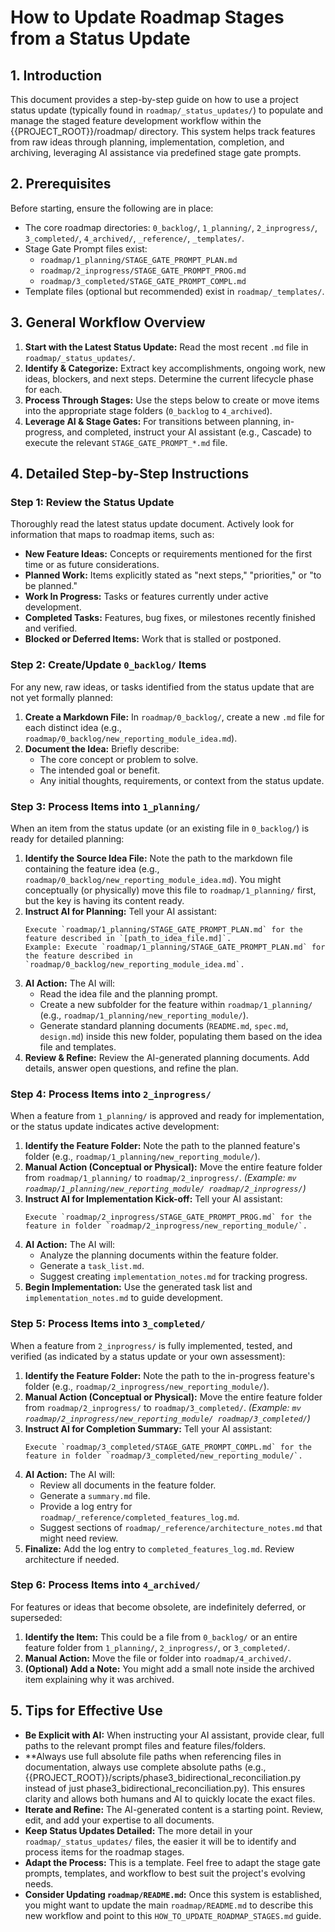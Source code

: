 # How to Update Roadmap Stages from a Status Update

## 1. Introduction

This document provides a step-by-step guide on how to use a project status update (typically found in `roadmap/_status_updates/`) to populate and manage the staged feature development workflow within the {{PROJECT_ROOT}}/roadmap/ directory. This system helps track features from raw ideas through planning, implementation, completion, and archiving, leveraging AI assistance via predefined stage gate prompts.

## 2. Prerequisites

Before starting, ensure the following are in place:

- The core roadmap directories: `0_backlog/`, `1_planning/`, `2_inprogress/`, `3_completed/`, `4_archived/`, `_reference/`, `_templates/`.
- Stage Gate Prompt files exist:
    - `roadmap/1_planning/STAGE_GATE_PROMPT_PLAN.md`
    - `roadmap/2_inprogress/STAGE_GATE_PROMPT_PROG.md`
    - `roadmap/3_completed/STAGE_GATE_PROMPT_COMPL.md`
- Template files (optional but recommended) exist in `roadmap/_templates/`.

## 3. General Workflow Overview

1.  **Start with the Latest Status Update:** Read the most recent `.md` file in `roadmap/_status_updates/`.
2.  **Identify & Categorize:** Extract key accomplishments, ongoing work, new ideas, blockers, and next steps. Determine the current lifecycle phase for each.
3.  **Process Through Stages:** Use the steps below to create or move items into the appropriate stage folders (`0_backlog` to `4_archived`).
4.  **Leverage AI & Stage Gates:** For transitions between planning, in-progress, and completed, instruct your AI assistant (e.g., Cascade) to execute the relevant `STAGE_GATE_PROMPT_*.md` file.

## 4. Detailed Step-by-Step Instructions

### Step 1: Review the Status Update

Thoroughly read the latest status update document. Actively look for information that maps to roadmap items, such as:

-   **New Feature Ideas:** Concepts or requirements mentioned for the first time or as future considerations.
-   **Planned Work:** Items explicitly stated as "next steps," "priorities," or "to be planned."
-   **Work In Progress:** Tasks or features currently under active development.
-   **Completed Tasks:** Features, bug fixes, or milestones recently finished and verified.
-   **Blocked or Deferred Items:** Work that is stalled or postponed.

### Step 2: Create/Update `0_backlog/` Items

For any new, raw ideas, or tasks identified from the status update that are not yet formally planned:

1.  **Create a Markdown File:** In `roadmap/0_backlog/`, create a new `.md` file for each distinct idea (e.g., `roadmap/0_backlog/new_reporting_module_idea.md`).
2.  **Document the Idea:** Briefly describe:
    *   The core concept or problem to solve.
    *   The intended goal or benefit.
    *   Any initial thoughts, requirements, or context from the status update.

### Step 3: Process Items into `1_planning/`

When an item from the status update (or an existing file in `0_backlog/`) is ready for detailed planning:

1.  **Identify the Source Idea File:** Note the path to the markdown file containing the feature idea (e.g., `roadmap/0_backlog/new_reporting_module_idea.md`). You might conceptually (or physically) move this file to `roadmap/1_planning/` first, but the key is having its content ready.
2.  **Instruct AI for Planning:** Tell your AI assistant:
    ```
    Execute `roadmap/1_planning/STAGE_GATE_PROMPT_PLAN.md` for the feature described in `[path_to_idea_file.md]`. 
    Example: Execute `roadmap/1_planning/STAGE_GATE_PROMPT_PLAN.md` for the feature described in `roadmap/0_backlog/new_reporting_module_idea.md`.
    ```
3.  **AI Action:** The AI will:
    *   Read the idea file and the planning prompt.
    *   Create a new subfolder for the feature within `roadmap/1_planning/` (e.g., `roadmap/1_planning/new_reporting_module/`).
    *   Generate standard planning documents (`README.md`, `spec.md`, `design.md`) inside this new folder, populating them based on the idea file and templates.
4.  **Review & Refine:** Review the AI-generated planning documents. Add details, answer open questions, and refine the plan.

### Step 4: Process Items into `2_inprogress/`

When a feature from `1_planning/` is approved and ready for implementation, or the status update indicates active development:

1.  **Identify the Feature Folder:** Note the path to the planned feature's folder (e.g., `roadmap/1_planning/new_reporting_module/`).
2.  **Manual Action (Conceptual or Physical):** Move the entire feature folder from `roadmap/1_planning/` to `roadmap/2_inprogress/`.
    *(Example: `mv roadmap/1_planning/new_reporting_module/ roadmap/2_inprogress/`)*
3.  **Instruct AI for Implementation Kick-off:** Tell your AI assistant:
    ```
    Execute `roadmap/2_inprogress/STAGE_GATE_PROMPT_PROG.md` for the feature in folder `roadmap/2_inprogress/new_reporting_module/`.
    ```
4.  **AI Action:** The AI will:
    *   Analyze the planning documents within the feature folder.
    *   Generate a `task_list.md`.
    *   Suggest creating `implementation_notes.md` for tracking progress.
5.  **Begin Implementation:** Use the generated task list and `implementation_notes.md` to guide development.

### Step 5: Process Items into `3_completed/`

When a feature from `2_inprogress/` is fully implemented, tested, and verified (as indicated by a status update or your own assessment):

1.  **Identify the Feature Folder:** Note the path to the in-progress feature's folder (e.g., `roadmap/2_inprogress/new_reporting_module/`).
2.  **Manual Action (Conceptual or Physical):** Move the entire feature folder from `roadmap/2_inprogress/` to `roadmap/3_completed/`.
    *(Example: `mv roadmap/2_inprogress/new_reporting_module/ roadmap/3_completed/`)*
3.  **Instruct AI for Completion Summary:** Tell your AI assistant:
    ```
    Execute `roadmap/3_completed/STAGE_GATE_PROMPT_COMPL.md` for the feature in folder `roadmap/3_completed/new_reporting_module/`.
    ```
4.  **AI Action:** The AI will:
    *   Review all documents in the feature folder.
    *   Generate a `summary.md` file.
    *   Provide a log entry for `roadmap/_reference/completed_features_log.md`.
    *   Suggest sections of `roadmap/_reference/architecture_notes.md` that might need review.
5.  **Finalize:** Add the log entry to `completed_features_log.md`. Review architecture if needed.

### Step 6: Process Items into `4_archived/`

For features or ideas that become obsolete, are indefinitely deferred, or superseded:

1.  **Identify the Item:** This could be a file from `0_backlog/` or an entire feature folder from `1_planning/`, `2_inprogress/`, or `3_completed/`.
2.  **Manual Action:** Move the file or folder into `roadmap/4_archived/`.
3.  **(Optional) Add a Note:** You might add a small note inside the archived item explaining why it was archived.

## 5. Tips for Effective Use

-   **Be Explicit with AI:** When instructing your AI assistant, provide clear, full paths to the relevant prompt files and feature files/folders.
-   **Always use full absolute file paths when referencing files in documentation, always use complete absolute paths (e.g., {{PROJECT_ROOT}}/scripts/phase3_bidirectional_reconciliation.py instead of just phase3_bidirectional_reconciliation.py). This ensures clarity and allows both humans and AI to quickly locate the exact files.
-   **Iterate and Refine:** The AI-generated content is a starting point. Review, edit, and add your expertise to all documents.
-   **Keep Status Updates Detailed:** The more detail in your `roadmap/_status_updates/` files, the easier it will be to identify and process items for the roadmap stages.
-   **Adapt the Process:** This is a template. Feel free to adapt the stage gate prompts, templates, and workflow to best suit the project's evolving needs.
-   **Consider Updating `roadmap/README.md`:** Once this system is established, you might want to update the main `roadmap/README.md` to describe this new workflow and point to this `HOW_TO_UPDATE_ROADMAP_STAGES.md` guide.
